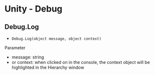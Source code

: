 # Unity - Debug

## Debug.Log

- `Debug.Log(object message, object context)`

Parameter

- message: string
- or context: when clicked on in the console, the context object will be highlighted in the Hierarchy window

